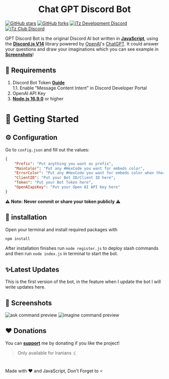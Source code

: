 <h1 align="center">Chat GPT Discord Bot</h1>

[![GitHub stars](https://img.shields.io/github/stars/iTzArshia/GPT-Discord-Bot.svg)](https://github.com/iTzArshia/GPT-Discord-Bot/stargazers)
[![GitHub forks](https://img.shields.io/github/forks/iTzArshia/GPT-Discord-Bot.svg)](https://github.com/iTzArshia/GPT-Discord-Bot/network)
[![iTz Development Discord](https://badgen.net/discord/members/nKrBshQvcK)](https://discord.gg/nKrBshQvcK)
[![iTz Club Discord](https://badgen.net/discord/members/8hr9CRqmfc)](https://discord.gg/8hr9CRqmfc)

GPT Discord Bot is the original Discord AI bot written in **[JavaScript](https://www.javascript.com/)**, using the **[Discord.js V14](discord.js.org/)** library powered by [OpenAI](https://openai.com/)'s [ChatGPT](https://chat.openai.com). It could answer your questions and draw your imaginations which you can see example in **[Screenshots](https://github.com/iTzArshia/GPT-Discord-Bot/edit/main/README.md#-screenshots)**!
## 🚧 Requirements
1. Discord Bot Token **[Guide](https://discordjs.guide/preparations/setting-up-a-bot-application.html#creating-your-bot)**  
   1.1. Enable "Message Content Intent" in Discord Developer Portal
2. OpenAI API Key
3. **[Node.js 16.9.0](https://nodejs.org/en/download/)** or higher
# 🚀 Getting Started
## ⚙️ Configuration
Go to `config.json` and fill out the values:
```json
{
    "Prefix": "Put anything you want as prefix",
    "MainColor": "Put any #HexCode you want for embeds color",
    "ErrorColor": "Put any #HexCode you want for embeds color when there is an error",
    "ClientID": "Put your Bot ID/Client ID here",
    "Token": "Put your Bot Token here",
    "OpenAIapiKey": "Put your Open AI API Key here"
}
```
⚠️ **Note: Never commit or share your token publicly** ⚠️
## 🧠 installation
Open your terminal and install required packages with
```sh
npm install
```
After installation finishes run `node register.js` to deploy slash commands and then run `node index.js` in terminal to start the bot.
## ✨Latest Updates
This is the first version of the bot, in the feature when I update the bot I will write updates here.
## 📸 Screenshots
![ask command preview](https://user-images.githubusercontent.com/89854127/218278486-b3af6197-dd55-42ab-8878-25f089ad830c.png)
![imagine command preview](https://user-images.githubusercontent.com/89854127/218278489-af99c363-7697-439e-9812-ac196e2fb570.png)
## ❤️ Donations
You can **[support](https://reymit.ir/itz_arshia)** me by donating if you like the project!
> Only available for Iranians :(

#
Made with ❤️ and JavaScript, Don't Forget to ⭐
